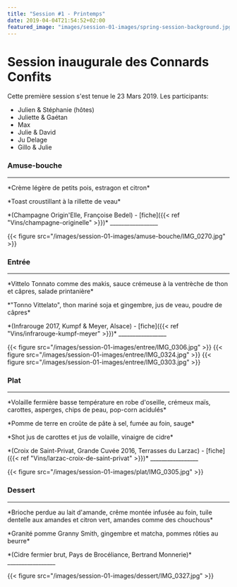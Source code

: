```yaml
---
title: "Session #1 - Printemps"
date: 2019-04-04T21:54:52+02:00
featured_image: "images/session-01-images/spring-session-background.jpg"
---
```


# Session inaugurale des Connards Confits

Cette première session s'est tenue le 23 Mars 2019.
Les participants:

  * Julien & Stéphanie (hôtes)
  * Juliette & Gaétan
  * Max
  * Julie & David
  * Ju Delage
  * Gillo & Julie

### Amuse-bouche

_________________
  <p>*Crème légère de petits pois, estragon et citron*<br>
  <p>*Toast croustillant à la rillette de veau*<br>

  <p>*(Champagne Origin'Elle, Françoise Bedel) - [fiche]({{< ref "Vins/champagne-originelle" >}})*
_________________

{{< figure src="/images/session-01-images/amuse-bouche/IMG_0270.jpg" >}}

### Entrée

_________________
  <p>*Vittelo Tonnato comme des makis, sauce crémeuse à la ventrèche de thon et câpres, salade printanière* <br>
  <p>*"Tonno Vittelato", thon mariné soja et gingembre, jus de veau, poudre de câpres*<br>

  <p>*(Infrarouge 2017, Kumpf & Meyer, Alsace) - [fiche]({{< ref "Vins/infrarouge-kumpf-meyer" >}})*
_________________

{{< figure src="/images/session-01-images/entree/IMG_0306.jpg" >}}
{{< figure src="/images/session-01-images/entree/IMG_0324.jpg" >}}
{{< figure src="/images/session-01-images/entree/IMG_0303.jpg" >}}

### Plat

_________________
  <p>*Volaille fermière basse température en robe d'oseille, crémeux maïs, carottes, asperges, chips de peau, pop-corn acidulés*<br>
  <p>*Pomme de terre en croûte de pâte à sel, fumée au foin, sauge*<br>
  <p>*Shot jus de carottes et jus de volaille, vinaigre de cidre*<br>

  <p>*(Croix de Saint-Privat, Grande Cuvée 2016, Terrasses du Larzac) - [fiche]({{< ref "Vins/larzac-croix-de-saint-privat" >}})*
_________________

{{< figure src="/images/session-01-images/plat/IMG_0305.jpg" >}}

### Dessert

_________________
  <p>*Brioche perdue au lait d'amande, crême montée infusée au foin, tuile dentelle aux amandes et citron vert, amandes comme des chouchous*<br>
  <p>*Granité pomme Granny Smith, gingembre et matcha, pommes rôties au beurre*<br>

  <p>*(Cidre fermier brut, Pays de Brocéliance, Bertrand Monnerie)*
_________________

{{< figure src="/images/session-01-images/dessert/IMG_0327.jpg" >}}
